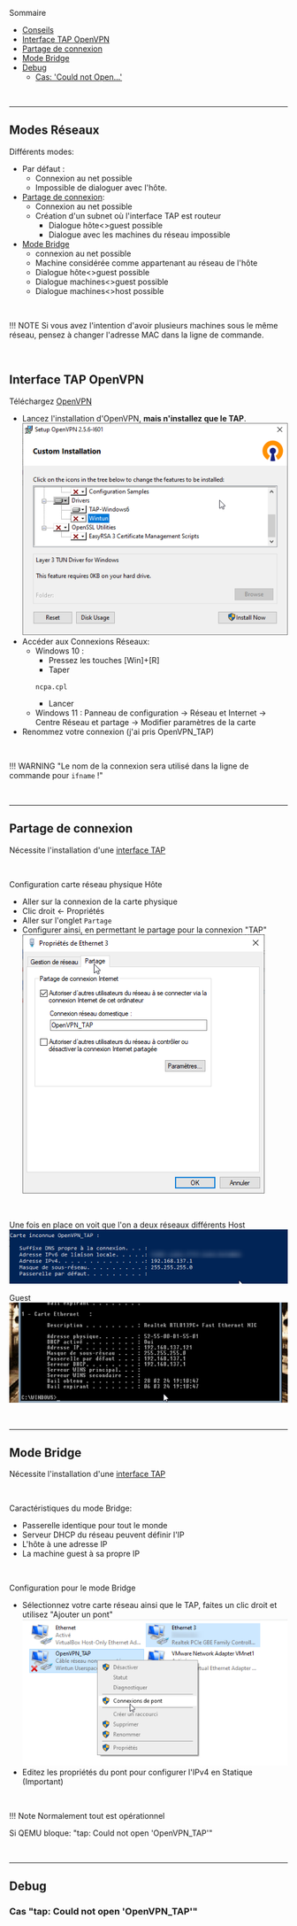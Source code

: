 Sommaire
- [Conseils](#Conseils)
- [Interface TAP OpenVPN](#Interface-Tap-OpenVPN)
- [Partage de connexion](Partage-de-connexion)
- [Mode Bridge](#Mode-Bridge)
- [Debug](#Debug)
  - [Cas: 'Could not Open...'](#cas-tap-could-not-open-openvpn_tap)

<br>

----
## Modes Réseaux
Différents modes:
- Par défaut : 
  - Connexion au net possible
  - Impossible de dialoguer avec l'hôte.
- [Partage de connexion](Partage-de-connexion):
  - Connexion au net possible
  - Création d'un subnet où l'interface TAP est routeur
    - Dialogue hôte<>guest possible
    - Dialogue avec les machines du réseau impossible
- [Mode Bridge](#Mode-Bridge)
  - connexion au net possible
  - Machine considérée comme appartenant au réseau de l'hôte
  - Dialogue hôte<>guest possible
  - Dialogue machines<>guest possible
  - Dialogue machines<>host possible

<br>


!!! NOTE 
    Si vous avez l'intention d'avoir plusieurs machines sous le même réseau, pensez à changer l'adresse MAC dans la ligne de commande.

<br>

## Interface TAP OpenVPN
Téléchargez [OpenVPN](https://openvpn.net/community-downloads/)

- Lancez l'installation d'OpenVPN, **mais n'installez que le TAP**.
![open_vpn](/docs/.assets/images/open_vpn.png)
- Accéder aux Connexions Réseaux:
  - Windows 10 :
    - Pressez les touches [Win]+[R]
    - Taper 
    ```
    ncpa.cpl
    ```
    - Lancer   
  - Windows 11 : Panneau de configuration → Réseau et Internet → Centre Réseau et partage → Modifier paramètres de la carte
- Renommez votre connexion (j'ai pris OpenVPN_TAP)

<br>

!!! WARNING "Le nom de la connexion sera utilisé dans la ligne de commande pour `ifname` !"


<br>

----
## Partage de connexion
Nécessite l'installation d'une [interface TAP](#Interface-TAP-OpenVPN)

<br>

Configuration carte réseau physique Hôte
- Aller sur la connexion de la carte physique
- Clic droit &larr; Propriétés
- Aller sur l'onglet `Partage`
- Configurer ainsi, en permettant le partage pour la connexion "TAP"
![shared_conn](/docs/.assets/images/shared_conn.png)

<br>

Une fois en place on voit que l'on a deux réseaux différents
Host  
![shared_conn2](/docs/.assets/images/shared_conn2.png)

Guest  
![shared_conn3](/docs/.assets/images/shared_conn3.png)

<br>

----
## Mode Bridge
Nécessite l'installation d'une [interface TAP](#Interface-TAP-OpenVPN)

<br>

Caractéristiques du mode Bridge:
- Passerelle identique pour tout le monde
- Serveur DHCP du réseau peuvent définir l'IP
- L'hôte à une adresse IP
- La machine guest à sa propre IP

<br>

Configuration pour le mode Bridge

- Sélectionnez votre carte réseau ainsi que le TAP, faites un clic droit et utilisez "Ajouter un pont"
![image](/docs/.assets/images/bridge.png)
- Editez les propriétés du pont pour configurer l'IPv4 en Statique (Important)

<br>

!!! Note
    Normalement tout est opérationnel
    

Si QEMU bloque: "tap: Could not open 'OpenVPN_TAP'"

<br>

----
## Debug
### Cas "tap: Could not open 'OpenVPN_TAP'"
